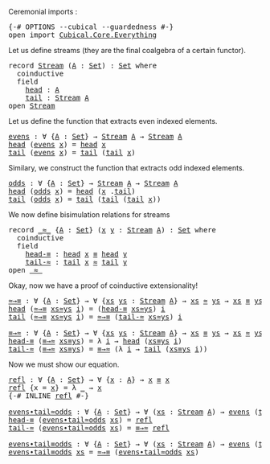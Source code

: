 Ceremonial imports :

<pre class="Agda"><a id="31" class="Symbol">{-#</a> <a id="35" class="Keyword">OPTIONS</a> <a id="43" class="Pragma">--cubical</a> <a id="53" class="Pragma">--guardedness</a> <a id="67" class="Symbol">#-}</a>
<a id="71" class="Keyword">open</a> <a id="76" class="Keyword">import</a> <a id="83" href="Cubical.Core.Everything.html" class="Module">Cubical.Core.Everything</a>
</pre>
Let us define streams (they are the final coalgebra of a certain functor).

<pre class="Agda"><a id="196" class="Keyword">record</a> <a id="Stream"></a><a id="203" href="Streams.html#203" class="Record">Stream</a> <a id="210" class="Symbol">(</a><a id="211" href="Streams.html#211" class="Bound">A</a> <a id="213" class="Symbol">:</a> <a id="215" href="Agda.Primitive.html#320" class="Primitive">Set</a><a id="218" class="Symbol">)</a> <a id="220" class="Symbol">:</a> <a id="222" href="Agda.Primitive.html#320" class="Primitive">Set</a> <a id="226" class="Keyword">where</a>
  <a id="234" class="Keyword">coinductive</a>
  <a id="248" class="Keyword">field</a>
    <a id="Stream.head"></a><a id="258" href="Streams.html#258" class="Field">head</a> <a id="263" class="Symbol">:</a> <a id="265" href="Streams.html#211" class="Bound">A</a>
    <a id="Stream.tail"></a><a id="271" href="Streams.html#271" class="Field">tail</a> <a id="276" class="Symbol">:</a> <a id="278" href="Streams.html#203" class="Record">Stream</a> <a id="285" href="Streams.html#211" class="Bound">A</a>
<a id="287" class="Keyword">open</a> <a id="292" href="Streams.html#203" class="Module">Stream</a>
</pre>
Let us define the function that extracts even indexed elements.

<pre class="Agda"><a id="evens"></a><a id="377" href="Streams.html#377" class="Function">evens</a> <a id="383" class="Symbol">:</a> <a id="385" class="Symbol">∀</a> <a id="387" class="Symbol">{</a><a id="388" href="Streams.html#388" class="Bound">A</a> <a id="390" class="Symbol">:</a> <a id="392" href="Agda.Primitive.html#320" class="Primitive">Set</a><a id="395" class="Symbol">}</a> <a id="397" class="Symbol">→</a> <a id="399" href="Streams.html#203" class="Record">Stream</a> <a id="406" href="Streams.html#388" class="Bound">A</a> <a id="408" class="Symbol">→</a> <a id="410" href="Streams.html#203" class="Record">Stream</a> <a id="417" href="Streams.html#388" class="Bound">A</a>
<a id="419" href="Streams.html#258" class="Field">head</a> <a id="424" class="Symbol">(</a><a id="425" href="Streams.html#377" class="Function">evens</a> <a id="431" href="Streams.html#431" class="Bound">x</a><a id="432" class="Symbol">)</a> <a id="434" class="Symbol">=</a> <a id="436" href="Streams.html#258" class="Field">head</a> <a id="441" href="Streams.html#431" class="Bound">x</a>
<a id="443" href="Streams.html#271" class="Field">tail</a> <a id="448" class="Symbol">(</a><a id="449" href="Streams.html#377" class="Function">evens</a> <a id="455" href="Streams.html#455" class="Bound">x</a><a id="456" class="Symbol">)</a> <a id="458" class="Symbol">=</a> <a id="460" href="Streams.html#271" class="Field">tail</a> <a id="465" class="Symbol">(</a><a id="466" href="Streams.html#271" class="Field">tail</a> <a id="471" href="Streams.html#455" class="Bound">x</a><a id="472" class="Symbol">)</a>
</pre>
Similary, we construct the function that extracts odd indexed elements.

<pre class="Agda"><a id="odds"></a><a id="560" href="Streams.html#560" class="Function">odds</a> <a id="565" class="Symbol">:</a> <a id="567" class="Symbol">∀</a> <a id="569" class="Symbol">{</a><a id="570" href="Streams.html#570" class="Bound">A</a> <a id="572" class="Symbol">:</a> <a id="574" href="Agda.Primitive.html#320" class="Primitive">Set</a><a id="577" class="Symbol">}</a> <a id="579" class="Symbol">→</a> <a id="581" href="Streams.html#203" class="Record">Stream</a> <a id="588" href="Streams.html#570" class="Bound">A</a> <a id="590" class="Symbol">→</a> <a id="592" href="Streams.html#203" class="Record">Stream</a> <a id="599" href="Streams.html#570" class="Bound">A</a>
<a id="601" href="Streams.html#258" class="Field">head</a> <a id="606" class="Symbol">(</a><a id="607" href="Streams.html#560" class="Function">odds</a> <a id="612" href="Streams.html#612" class="Bound">x</a><a id="613" class="Symbol">)</a> <a id="615" class="Symbol">=</a> <a id="617" href="Streams.html#258" class="Field">head</a> <a id="622" class="Symbol">(</a><a id="623" href="Streams.html#612" class="Bound">x</a> <a id="625" class="Symbol">.</a><a id="626" href="Streams.html#271" class="Field">tail</a><a id="630" class="Symbol">)</a>
<a id="632" href="Streams.html#271" class="Field">tail</a> <a id="637" class="Symbol">(</a><a id="638" href="Streams.html#560" class="Function">odds</a> <a id="643" href="Streams.html#643" class="Bound">x</a><a id="644" class="Symbol">)</a> <a id="646" class="Symbol">=</a> <a id="648" href="Streams.html#271" class="Field">tail</a> <a id="653" class="Symbol">(</a><a id="654" href="Streams.html#271" class="Field">tail</a> <a id="659" class="Symbol">(</a><a id="660" href="Streams.html#271" class="Field">tail</a> <a id="665" href="Streams.html#643" class="Bound">x</a><a id="666" class="Symbol">))</a>
</pre>
We now define bisimulation relations for streams

<pre class="Agda"><a id="732" class="Keyword">record</a> <a id="_≈_"></a><a id="739" href="Streams.html#739" class="Record Operator">_≈_</a> <a id="743" class="Symbol">{</a><a id="744" href="Streams.html#744" class="Bound">A</a> <a id="746" class="Symbol">:</a> <a id="748" href="Agda.Primitive.html#320" class="Primitive">Set</a><a id="751" class="Symbol">}</a> <a id="753" class="Symbol">(</a><a id="754" href="Streams.html#754" class="Bound">x</a> <a id="756" href="Streams.html#756" class="Bound">y</a> <a id="758" class="Symbol">:</a> <a id="760" href="Streams.html#203" class="Record">Stream</a> <a id="767" href="Streams.html#744" class="Bound">A</a><a id="768" class="Symbol">)</a> <a id="770" class="Symbol">:</a> <a id="772" href="Agda.Primitive.html#320" class="Primitive">Set</a> <a id="776" class="Keyword">where</a>
  <a id="784" class="Keyword">coinductive</a>
  <a id="798" class="Keyword">field</a>
    <a id="_≈_.head-≡"></a><a id="808" href="Streams.html#808" class="Field">head-≡</a> <a id="815" class="Symbol">:</a> <a id="817" href="Streams.html#258" class="Field">head</a> <a id="822" href="Streams.html#754" class="Bound">x</a> <a id="824" href="Agda.Builtin.Cubical.Path.html#272" class="Function Operator">≡</a> <a id="826" href="Streams.html#258" class="Field">head</a> <a id="831" href="Streams.html#756" class="Bound">y</a>
    <a id="_≈_.tail-≈"></a><a id="837" href="Streams.html#837" class="Field">tail-≈</a> <a id="844" class="Symbol">:</a> <a id="846" href="Streams.html#271" class="Field">tail</a> <a id="851" href="Streams.html#754" class="Bound">x</a> <a id="853" href="Streams.html#739" class="Record Operator">≈</a> <a id="855" href="Streams.html#271" class="Field">tail</a> <a id="860" href="Streams.html#756" class="Bound">y</a>
<a id="862" class="Keyword">open</a> <a id="867" href="Streams.html#739" class="Module Operator">_≈_</a>
</pre>
Okay, now we have a proof of coinductive extensionality!

<pre class="Agda"><a id="≈→≡"></a><a id="942" href="Streams.html#942" class="Function">≈→≡</a> <a id="946" class="Symbol">:</a> <a id="948" class="Symbol">∀</a> <a id="950" class="Symbol">{</a><a id="951" href="Streams.html#951" class="Bound">A</a> <a id="953" class="Symbol">:</a> <a id="955" href="Agda.Primitive.html#320" class="Primitive">Set</a><a id="958" class="Symbol">}</a> <a id="960" class="Symbol">→</a> <a id="962" class="Symbol">∀</a> <a id="964" class="Symbol">{</a><a id="965" href="Streams.html#965" class="Bound">xs</a> <a id="968" href="Streams.html#968" class="Bound">ys</a> <a id="971" class="Symbol">:</a> <a id="973" href="Streams.html#203" class="Record">Stream</a> <a id="980" href="Streams.html#951" class="Bound">A</a><a id="981" class="Symbol">}</a> <a id="983" class="Symbol">→</a> <a id="985" href="Streams.html#965" class="Bound">xs</a> <a id="988" href="Streams.html#739" class="Record Operator">≈</a> <a id="990" href="Streams.html#968" class="Bound">ys</a> <a id="993" class="Symbol">→</a> <a id="995" href="Streams.html#965" class="Bound">xs</a> <a id="998" href="Agda.Builtin.Cubical.Path.html#272" class="Function Operator">≡</a> <a id="1000" href="Streams.html#968" class="Bound">ys</a>
<a id="1003" href="Streams.html#258" class="Field">head</a> <a id="1008" class="Symbol">(</a><a id="1009" href="Streams.html#942" class="Function">≈→≡</a> <a id="1013" href="Streams.html#1013" class="Bound">xs≈ys</a> <a id="1019" href="Streams.html#1019" class="Bound">i</a><a id="1020" class="Symbol">)</a> <a id="1022" class="Symbol">=</a> <a id="1024" class="Symbol">(</a><a id="1025" href="Streams.html#808" class="Field">head-≡</a> <a id="1032" href="Streams.html#1013" class="Bound">xs≈ys</a><a id="1037" class="Symbol">)</a> <a id="1039" href="Streams.html#1019" class="Bound">i</a>
<a id="1041" href="Streams.html#271" class="Field">tail</a> <a id="1046" class="Symbol">(</a><a id="1047" href="Streams.html#942" class="Function">≈→≡</a> <a id="1051" href="Streams.html#1051" class="Bound">xs≈ys</a> <a id="1057" href="Streams.html#1057" class="Bound">i</a><a id="1058" class="Symbol">)</a> <a id="1060" class="Symbol">=</a> <a id="1062" href="Streams.html#942" class="Function">≈→≡</a> <a id="1066" class="Symbol">(</a><a id="1067" href="Streams.html#837" class="Field">tail-≈</a> <a id="1074" href="Streams.html#1051" class="Bound">xs≈ys</a><a id="1079" class="Symbol">)</a> <a id="1081" href="Streams.html#1057" class="Bound">i</a>

<a id="≡→≈"></a><a id="1084" href="Streams.html#1084" class="Function">≡→≈</a> <a id="1088" class="Symbol">:</a> <a id="1090" class="Symbol">∀</a> <a id="1092" class="Symbol">{</a><a id="1093" href="Streams.html#1093" class="Bound">A</a> <a id="1095" class="Symbol">:</a> <a id="1097" href="Agda.Primitive.html#320" class="Primitive">Set</a><a id="1100" class="Symbol">}</a> <a id="1102" class="Symbol">→</a> <a id="1104" class="Symbol">∀</a> <a id="1106" class="Symbol">{</a><a id="1107" href="Streams.html#1107" class="Bound">xs</a> <a id="1110" href="Streams.html#1110" class="Bound">ys</a> <a id="1113" class="Symbol">:</a> <a id="1115" href="Streams.html#203" class="Record">Stream</a> <a id="1122" href="Streams.html#1093" class="Bound">A</a><a id="1123" class="Symbol">}</a> <a id="1125" class="Symbol">→</a> <a id="1127" href="Streams.html#1107" class="Bound">xs</a> <a id="1130" href="Agda.Builtin.Cubical.Path.html#272" class="Function Operator">≡</a> <a id="1132" href="Streams.html#1110" class="Bound">ys</a> <a id="1135" class="Symbol">→</a> <a id="1137" href="Streams.html#1107" class="Bound">xs</a> <a id="1140" href="Streams.html#739" class="Record Operator">≈</a> <a id="1142" href="Streams.html#1110" class="Bound">ys</a>
<a id="1145" href="Streams.html#808" class="Field">head-≡</a> <a id="1152" class="Symbol">(</a><a id="1153" href="Streams.html#1084" class="Function">≡→≈</a> <a id="1157" href="Streams.html#1157" class="Bound">xs≡ys</a><a id="1162" class="Symbol">)</a> <a id="1164" class="Symbol">=</a> <a id="1166" class="Symbol">λ</a> <a id="1168" href="Streams.html#1168" class="Bound">i</a> <a id="1170" class="Symbol">→</a> <a id="1172" href="Streams.html#258" class="Field">head</a> <a id="1177" class="Symbol">(</a><a id="1178" href="Streams.html#1157" class="Bound">xs≡ys</a> <a id="1184" href="Streams.html#1168" class="Bound">i</a><a id="1185" class="Symbol">)</a>
<a id="1187" href="Streams.html#837" class="Field">tail-≈</a> <a id="1194" class="Symbol">(</a><a id="1195" href="Streams.html#1084" class="Function">≡→≈</a> <a id="1199" href="Streams.html#1199" class="Bound">xs≡ys</a><a id="1204" class="Symbol">)</a> <a id="1206" class="Symbol">=</a> <a id="1208" href="Streams.html#1084" class="Function">≡→≈</a> <a id="1212" class="Symbol">(λ</a> <a id="1215" href="Streams.html#1215" class="Bound">i</a> <a id="1217" class="Symbol">→</a> <a id="1219" href="Streams.html#271" class="Field">tail</a> <a id="1224" class="Symbol">(</a><a id="1225" href="Streams.html#1199" class="Bound">xs≡ys</a> <a id="1231" href="Streams.html#1215" class="Bound">i</a><a id="1232" class="Symbol">))</a>
</pre>
Now we must show our equation.

<pre class="Agda"><a id="refl"></a><a id="1280" href="Streams.html#1280" class="Function">refl</a> <a id="1285" class="Symbol">:</a> <a id="1287" class="Symbol">∀</a> <a id="1289" class="Symbol">{</a><a id="1290" href="Streams.html#1290" class="Bound">A</a> <a id="1292" class="Symbol">:</a> <a id="1294" href="Agda.Primitive.html#320" class="Primitive">Set</a><a id="1297" class="Symbol">}</a> <a id="1299" class="Symbol">→</a> <a id="1301" class="Symbol">∀</a> <a id="1303" class="Symbol">{</a><a id="1304" href="Streams.html#1304" class="Bound">x</a> <a id="1306" class="Symbol">:</a> <a id="1308" href="Streams.html#1290" class="Bound">A</a><a id="1309" class="Symbol">}</a> <a id="1311" class="Symbol">→</a> <a id="1313" href="Streams.html#1304" class="Bound">x</a> <a id="1315" href="Agda.Builtin.Cubical.Path.html#272" class="Function Operator">≡</a> <a id="1317" href="Streams.html#1304" class="Bound">x</a>
<a id="1319" href="Streams.html#1280" class="Function">refl</a> <a id="1324" class="Symbol">{</a><a id="1325" class="Argument">x</a> <a id="1327" class="Symbol">=</a> <a id="1329" href="Streams.html#1329" class="Bound">x</a><a id="1330" class="Symbol">}</a> <a id="1332" class="Symbol">=</a> <a id="1334" class="Symbol">λ</a> <a id="1336" href="Streams.html#1336" class="Bound">_</a> <a id="1338" class="Symbol">→</a> <a id="1340" href="Streams.html#1329" class="Bound">x</a>
<a id="1342" class="Symbol">{-#</a> <a id="1346" class="Keyword">INLINE</a> <a id="1353" href="Streams.html#1280" class="Function">refl</a> <a id="1358" class="Symbol">#-}</a>

<a id="evens∙tail≈odds"></a><a id="1363" href="Streams.html#1363" class="Function">evens∙tail≈odds</a> <a id="1379" class="Symbol">:</a> <a id="1381" class="Symbol">∀</a> <a id="1383" class="Symbol">{</a><a id="1384" href="Streams.html#1384" class="Bound">A</a> <a id="1386" class="Symbol">:</a> <a id="1388" href="Agda.Primitive.html#320" class="Primitive">Set</a><a id="1391" class="Symbol">}</a> <a id="1393" class="Symbol">→</a> <a id="1395" class="Symbol">∀</a> <a id="1397" class="Symbol">(</a><a id="1398" href="Streams.html#1398" class="Bound">xs</a> <a id="1401" class="Symbol">:</a> <a id="1403" href="Streams.html#203" class="Record">Stream</a> <a id="1410" href="Streams.html#1384" class="Bound">A</a><a id="1411" class="Symbol">)</a> <a id="1413" class="Symbol">→</a> <a id="1415" href="Streams.html#377" class="Function">evens</a> <a id="1421" class="Symbol">(</a><a id="1422" href="Streams.html#271" class="Field">tail</a> <a id="1427" href="Streams.html#1398" class="Bound">xs</a><a id="1429" class="Symbol">)</a> <a id="1431" href="Streams.html#739" class="Record Operator">≈</a> <a id="1433" href="Streams.html#560" class="Function">odds</a> <a id="1438" href="Streams.html#1398" class="Bound">xs</a>
<a id="1441" href="Streams.html#808" class="Field">head-≡</a> <a id="1448" class="Symbol">(</a><a id="1449" href="Streams.html#1363" class="Function">evens∙tail≈odds</a> <a id="1465" href="Streams.html#1465" class="Bound">xs</a><a id="1467" class="Symbol">)</a> <a id="1469" class="Symbol">=</a> <a id="1471" href="Streams.html#1280" class="Function">refl</a>
<a id="1476" href="Streams.html#837" class="Field">tail-≈</a> <a id="1483" class="Symbol">(</a><a id="1484" href="Streams.html#1363" class="Function">evens∙tail≈odds</a> <a id="1500" href="Streams.html#1500" class="Bound">xs</a><a id="1502" class="Symbol">)</a> <a id="1504" class="Symbol">=</a> <a id="1506" href="Streams.html#1084" class="Function">≡→≈</a> <a id="1510" href="Streams.html#1280" class="Function">refl</a>

<a id="evens∙tail≡odds"></a><a id="1516" href="Streams.html#1516" class="Function">evens∙tail≡odds</a> <a id="1532" class="Symbol">:</a> <a id="1534" class="Symbol">∀</a> <a id="1536" class="Symbol">{</a><a id="1537" href="Streams.html#1537" class="Bound">A</a> <a id="1539" class="Symbol">:</a> <a id="1541" href="Agda.Primitive.html#320" class="Primitive">Set</a><a id="1544" class="Symbol">}</a> <a id="1546" class="Symbol">→</a> <a id="1548" class="Symbol">∀</a> <a id="1550" class="Symbol">(</a><a id="1551" href="Streams.html#1551" class="Bound">xs</a> <a id="1554" class="Symbol">:</a> <a id="1556" href="Streams.html#203" class="Record">Stream</a> <a id="1563" href="Streams.html#1537" class="Bound">A</a><a id="1564" class="Symbol">)</a> <a id="1566" class="Symbol">→</a> <a id="1568" href="Streams.html#377" class="Function">evens</a> <a id="1574" class="Symbol">(</a><a id="1575" href="Streams.html#271" class="Field">tail</a> <a id="1580" href="Streams.html#1551" class="Bound">xs</a><a id="1582" class="Symbol">)</a> <a id="1584" href="Agda.Builtin.Cubical.Path.html#272" class="Function Operator">≡</a> <a id="1586" href="Streams.html#560" class="Function">odds</a> <a id="1591" href="Streams.html#1551" class="Bound">xs</a>
<a id="1594" href="Streams.html#1516" class="Function">evens∙tail≡odds</a> <a id="1610" href="Streams.html#1610" class="Bound">xs</a> <a id="1613" class="Symbol">=</a> <a id="1615" href="Streams.html#942" class="Function">≈→≡</a> <a id="1619" class="Symbol">(</a><a id="1620" href="Streams.html#1363" class="Function">evens∙tail≈odds</a> <a id="1636" href="Streams.html#1610" class="Bound">xs</a><a id="1638" class="Symbol">)</a>
</pre>